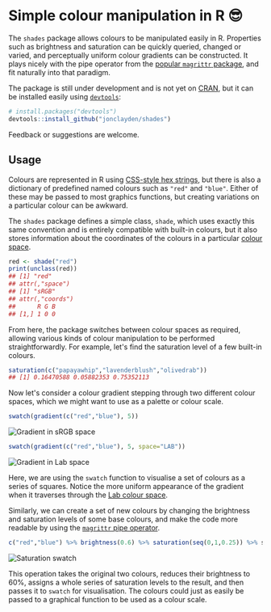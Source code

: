 # Simple colour manipulation in R 😎

The `shades` package allows colours to be manipulated easily in R. Properties such as brightness and saturation can be quickly queried, changed or varied, and perceptually uniform colour gradients can be constructed. It plays nicely with the pipe operator from the [popular `magrittr` package](https://github.com/smbache/magrittr), and fit naturally into that paradigm.

The package is still under development and is not yet on [CRAN](http://cran.r-project.org), but it can be installed easily using [`devtools`](https://github.com/hadley/devtools):

```R
# install.packages("devtools")
devtools::install_github("jonclayden/shades")
```

Feedback or suggestions are welcome.

## Usage

Colours are represented in R using [CSS-style hex strings](https://en.wikipedia.org/wiki/Web_colors), but there is also a dictionary of predefined named colours such as `"red"` and `"blue"`. Either of these may be passed to most graphics functions, but creating variations on a particular colour can be awkward.

The `shades` package defines a simple class, `shade`, which uses exactly this same convention and is entirely compatible with built-in colours, but it also stores information about the coordinates of the colours in a particular [colour space](https://en.wikipedia.org/wiki/Color_space).

```R
red <- shade("red")
print(unclass(red))
## [1] "red"
## attr(,"space")
## [1] "sRGB"
## attr(,"coords")
##      R G B
## [1,] 1 0 0
```

From here, the package switches between colour spaces as required, allowing various kinds of colour manipulation to be performed straightforwardly. For example, let's find the saturation level of a few built-in colours.

```R
saturation(c("papayawhip","lavenderblush","olivedrab"))
## [1] 0.16470588 0.05882353 0.75352113
```

Now let's consider a colour gradient stepping through two different colour spaces, which we might want to use as a palette or colour scale.

```R
swatch(gradient(c("red","blue"), 5))
```

![Gradient in sRGB space](README-gradient-srgb.png)

```R
swatch(gradient(c("red","blue"), 5, space="LAB"))
```

![Gradient in Lab space](README-gradient-lab.png)

Here, we are using the `swatch` function to visualise a set of colours as a series of squares. Notice the more uniform appearance of the gradient when it traverses through the [Lab colour space](https://en.wikipedia.org/wiki/Lab_color_space).

Similarly, we can create a set of new colours by changing the brightness and saturation levels of some base colours, and make the code more readable by using the [`magrittr` pipe operator](https://github.com/smbache/magrittr).

```R
c("red","blue") %>% brightness(0.6) %>% saturation(seq(0,1,0.25)) %>% swatch
```

![Saturation swatch](README-saturation.png)

This operation takes the original two colours, reduces their brightness to 60%, assigns a whole series of saturation levels to the result, and then passes it to `swatch` for visualisation. The colours could just as easily be passed to a graphical function to be used as a colour scale.
